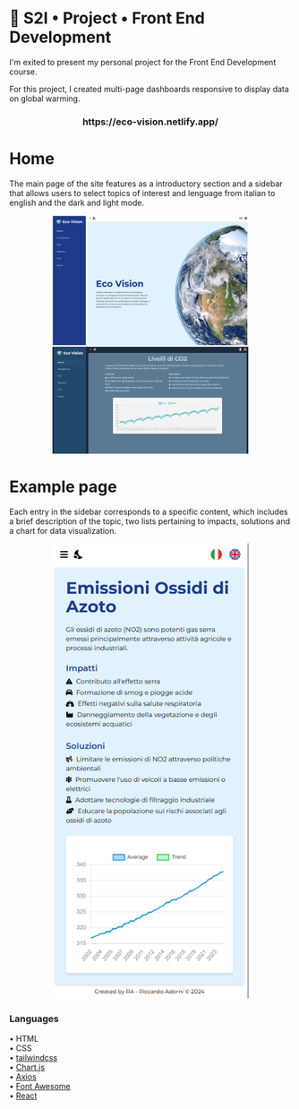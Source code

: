 <h1 align="left">🚀 S2I • Project • Front End Development</h1>
<!-- <h3 align="left">Hello 👋, I'm Rick !<br> -->
 I'm exited to present my personal project for the Front End Development course.</h3>
<p align="left">For this project, I created multi-page dashboards  responsive  to display data on global warming.</h3>
<h3 align="center">https://eco-vision.netlify.app/</h3>

# Home

The main page of the site features as a introductory section and a sidebar that allows users to select topics of interest and lenguage from italian to english and the dark and light mode.

<p align="center">
  
  <img src="src/assets/img/screenshots/webview.png" alt="Size Limit CLI" width="350">
  <img src="src/assets/img/screenshots/darkthemeview.png" alt="Size Limit CLI" width="350">
</p>

# Example page

Each entry in the sidebar corresponds to a specific content, which includes a brief description of the topic, two lists pertaining to impacts, solutions and a chart for data visualization.

<p align="center">
  <img src="src/assets/img/screenshots//mobileview.png" alt="Size Limit CLI" width="350">
</p>

### Languages

• HTML<br>
• CSS<br>
• [tailwindcss](https://tailwindcss.com)<br>
• [Chart.js](https://www.chartjs.org)<br>
• [Axios](https://axios-http.com)<br>
• [Font Awesome](https://fontawesome.com)<br>
• [React](https://react.dev)<br>

<!-- ### Bundler

[Vite](https://vitejs.dev)

### Webhost

[Netlify](https://www.netlify.com) -->

